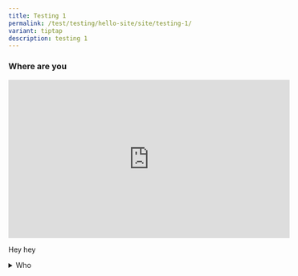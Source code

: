```yaml
---
title: Testing 1
permalink: /test/testing/hello-site/site/testing-1/
variant: tiptap
description: testing 1
---
```

<h3>Where are you</h3>
<div class="iframe-wrapper">
<iframe height="315" width="560" allowfullscreen="true" frameborder="0" src="https://www.youtube.com/embed/HuT2RCtIEX0?si=Sl2OScPVpYOlgr0m"></iframe>
</div>
<p>Hey hey</p>
<div data-type="detailGroup" class="isomer-accordion isomer-accordion-white">
<details class="isomer-details">
<summary>Who</summary>
<div data-type="detailsContent" class="isomer-details-content">
<p>What</p>
<p>where</p>
<p>Steak</p>
</div>
</details>
</div>
<h4></h4>
<p></p>